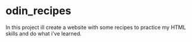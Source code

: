 # odin_recipes
In this project ill create a website with some recipes to practice my HTML skills and do what i've learned.